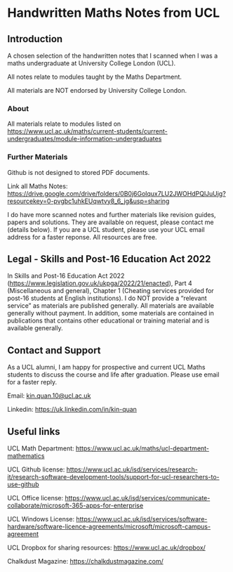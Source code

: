 # Handwritten Maths Notes from UCL

## Introduction

A chosen selection of the handwritten notes that I scanned when I was a maths undergraduate at University College London (UCL).

All notes relate to modules taught by the Maths Department.

All materials are NOT endorsed by University College London.

### About
All materials relate to modules listed on https://www.ucl.ac.uk/maths/current-students/current-undergraduates/module-information-undergraduates

### Further Materials

Github is not designed to stored PDF documents.

Link all Maths Notes: https://drive.google.com/drive/folders/0B0j6Golqux7LU2JWOHdPQlJuUjg?resourcekey=0-pvgbc1uhkEUqwtvy8_6_jg&usp=sharing

I do have more scanned notes and further materials like revision guides, papers and solutions. They are available on request, please contact me (details below). If you are a UCL student, please use your UCL email address for a faster reponse. All resources are free.

## Legal - Skills and Post-16 Education Act 2022

In Skills and Post-16 Education Act 2022 (https://www.legislation.gov.uk/ukpga/2022/21/enacted), Part 4 (Miscellaneous and general), Chapter 1 (Cheating services provided for post-16 students at English institutions). I do NOT provide a “relevant service” as materials are published generally. All materials are available generally without payment. In addition, some materials are contained in publications that contains other educational or training material and is available generally.

## Contact and Support

As a UCL alumni, I am happy for prospective and current UCL Maths students to discuss the course and life after graduation. Please use email for a faster reply.

Email: kin.quan.10@ucl.ac.uk 

Linkedin: https://uk.linkedin.com/in/kin-quan 

## Useful links

UCL Math Department: https://www.ucl.ac.uk/maths/ucl-department-mathematics

UCL Github license: https://www.ucl.ac.uk/isd/services/research-it/research-software-development-tools/support-for-ucl-researchers-to-use-github

UCL Office license: https://www.ucl.ac.uk/isd/services/communicate-collaborate/microsoft-365-apps-for-enterprise

UCL Windows License: https://www.ucl.ac.uk/isd/services/software-hardware/software-licence-agreements/microsoft/microsoft-campus-agreement

UCL Dropbox for sharing resources: https://www.ucl.ac.uk/dropbox/

Chalkdust Magazine: https://chalkdustmagazine.com/ 
